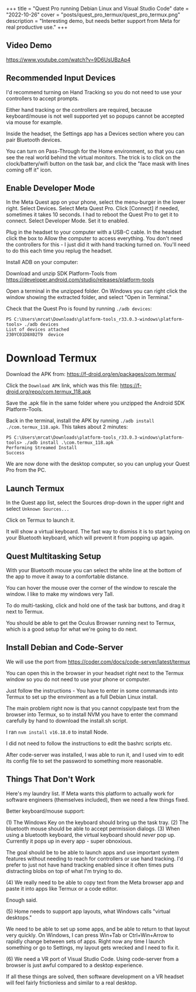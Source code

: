 +++
title = "Quest Pro running Debian Linux and Visual Studio Code"
date = "2022-10-26"
cover = "posts/quest_pro_termux/quest_pro_termux.png"
description = "Interesting demo, but needs better support from Meta for real productive use."
+++

## Video Demo

https://www.youtube.com/watch?v=9D6UsUBzAp4


## Recommended Input Devices

I'd recommend turning on Hand Tracking so you do not need to use your controllers to accept prompts.

Either hand tracking or the controllers are required, because keyboard/mouse is not well supported yet so popups cannot be accepted via mouse for example.

Inside the headset, the Settings app has a Devices section where you can pair Bluetooth devices.

You can turn on Pass-Through for the Home environment, so that you can see the real world behind the virtual monitors.  The trick is to click on the clock/battery/wifi button on the task bar, and click the "face mask with lines coming off it" icon.


## Enable Developer Mode

In the Meta Quest app on your phone, select the menu-burger in the lower right.
Select Devices.
Select Meta Quest Pro.  Click [Connect] if needed, sometimes it takes 10 seconds.  I had to reboot the Quest Pro to get it to connect.
Select Developer Mode.
Set it to enabled.

Plug in the headset to your computer with a USB-C cable.  In the headset click the box to Allow the computer to access everything.  You don't need the controllers for this - I just did it with hand tracking turned on.  You'll need to do this each time you replug the headset.

Install ADB on your computer:

Download and unzip SDK Platform-Tools from https://developer.android.com/studio/releases/platform-tools

Open a terminal in the unzipped folder.  On Windows you can right click the window showing the extracted folder, and select "Open in Terminal."

Check that the Quest Pro is found by running `./adb devices`:

```
PS C:\Users\mrcat\Downloads\platform-tools_r33.0.3-windows\platform-tools> ./adb devices
List of devices attached
230YC01D8X02T9  device
```


# Download Termux

Download the APK from:
https://f-droid.org/en/packages/com.termux/

Click the `Download APK` link, which was this file: https://f-droid.org/repo/com.termux_118.apk

Save the .apk file in the same folder where you unzipped the Android SDK Platform-Tools.

Back in the terminal, install the APK by running `./adb install ./com.termux_118.apk`.  This takes about 2 minutes:

```
PS C:\Users\mrcat\Downloads\platform-tools_r33.0.3-windows\platform-tools> ./adb install .\com.termux_118.apk
Performing Streamed Install
Success
```

We are now done with the desktop computer, so you can unplug your Quest Pro from the PC.


## Launch Termux

In the Quest app list, select the Sources drop-down in the upper right and select `Unknown Sources...`

Click on Termux to launch it.

It will show a virtual keyboard.  The fast way to dismiss it is to start typing on your Bluetooth keyboard, which will prevent it from popping up again.


## Quest Multitasking Setup

With your Bluetooth mouse you can select the white line at the bottom of the app to move it away to a comfortable distance.

You can hover the mouse over the corner of the window to rescale the window.  I like to make my windows very Tall.

To do multi-tasking, click and hold one of the task bar buttons, and drag it next to Termux.

You should be able to get the Oculus Browser running next to Termux, which is a good setup for what we're going to do next.


## Install Debian and Code-Server

We will use the port from https://coder.com/docs/code-server/latest/termux

You can open this in the browser in your headset right next to the Termux window so you do not need to use your phone or computer.

Just follow the instructions - You have to enter in some commands into Termux to set up the environment as a full Debian Linux install.

The main problem right now is that you cannot copy/paste text from the browser into Termux, so to install NVM you have to enter the command carefully by hand to download the install.sh script.

I ran `nvm install v16.18.0` to install Node.

I did not need to follow the instructions to edit the bashrc scripts etc.

After code-server was installed, I was able to run it, and I used vim to edit its config file to set the password to something more reasonable.


## Things That Don't Work

Here's my laundry list.  If Meta wants this platform to actually work for software engineers (themselves included), then we need a few things fixed.

Better keyboard/mouse support:

(1) The Windows Key on the keyboard should bring up the task tray.
(2) The bluetooth mouse should be able to accept permission dialogs.
(3) When using a bluetooth keyboard, the virtual keyboard should *never* pop up.  Currently it pops up in every app - super obnoxious.

The goal should be to be able to launch apps and use important system features without needing to reach for controllers or use hand tracking.  I'd prefer to just not have hand tracking enabled since it often times puts distracting blobs on top of what I'm trying to do.

(4) We really need to be able to copy text from the Meta browser app and paste it into apps like Termux or a code editor.

Enough said.

(5) Home needs to support app layouts, what Windows calls "virtual desktops."

We need to be able to set up some apps, and be able to return to that layout very quickly.  On Windows, I can press Win+Tab or Ctrl+Win+Arrow to rapidly change between sets of apps.  Right now any time I launch something or go to Settings, my layout gets wrecked and I need to fix it.

(6) We need a VR port of Visual Studio Code.  Using code-server from a browser is just awful compared to a desktop experience.

If all these things are solved, then software development on a VR headset will feel fairly frictionless and similar to a real desktop.
